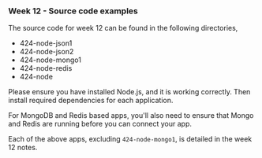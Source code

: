 ### Week 12 - Source code examples

The source code for week 12 can be found in the following directories,

  * 424-node-json1
  * 424-node-json2
  * 424-node-mongo1
  * 424-node-redis
  * 424-node

Please ensure you have installed Node.js, and it is working correctly. Then install required dependencies for each application.

For MongoDB and Redis based apps, you'll also need to ensure that Mongo and Redis are running before you can connect your app.

Each of the above apps, excluding `424-node-mongo1`, is detailed in the week 12 notes.
